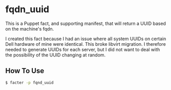 fqdn_uuid
=========

This is a Puppet fact, and supporting manifest, that will return a UUID based on the machine's fqdn. 

I created this fact because I had an issue where all system UUIDs on certain Dell hardware of mine were identical. This broke libvirt migration. I therefore needed to generate UUIDs for each server, but I did not want to deal with the possibility of the UUID changing at random.

How To Use
----------
``` bash
$ facter -p fqnd_uuid
```
